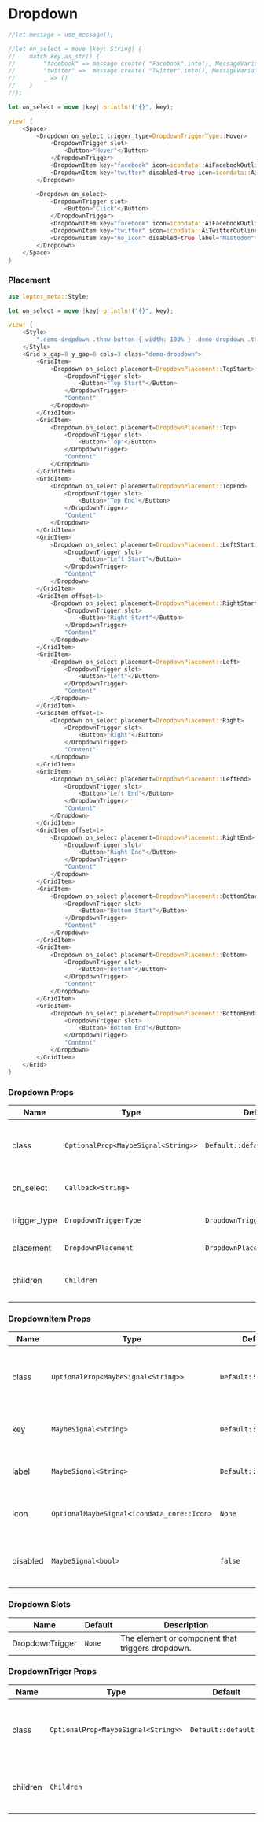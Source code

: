 # Dropdown 

```rust demo
//let message = use_message();

//let on_select = move |key: String| {
//    match key.as_str() {
//        "facebook" => message.create( "Facebook".into(), MessageVariant::Success, Default::default(),),
//        "twitter" =>  message.create( "Twitter".into(), MessageVariant::Warning, Default::default(),),
//        _ => ()
//    }
//};

let on_select = move |key| println!("{}", key);

view! {
    <Space>
        <Dropdown on_select trigger_type=DropdownTriggerType::Hover>
            <DropdownTrigger slot>
                <Button>"Hover"</Button>
            </DropdownTrigger>
            <DropdownItem key="facebook" icon=icondata::AiFacebookOutlined label="Facebook"></DropdownItem>
            <DropdownItem key="twitter" disabled=true icon=icondata::AiTwitterOutlined label="Twitter"></DropdownItem>
        </Dropdown>

        <Dropdown on_select>
            <DropdownTrigger slot>
                <Button>"Click"</Button>
            </DropdownTrigger>
            <DropdownItem key="facebook" icon=icondata::AiFacebookOutlined label="Facebook"></DropdownItem>
            <DropdownItem key="twitter" icon=icondata::AiTwitterOutlined label="Twitter"></DropdownItem>
            <DropdownItem key="no_icon" disabled=true label="Mastodon"></DropdownItem>
        </Dropdown>
    </Space>
}
```

### Placement

```rust demo
use leptos_meta::Style;

let on_select = move |key| println!("{}", key);

view! {
    <Style>
        ".demo-dropdown .thaw-button { width: 100% } .demo-dropdown .thaw-dropdown-trigger { display: block }"
    </Style>
    <Grid x_gap=8 y_gap=8 cols=3 class="demo-dropdown">
        <GridItem>
            <Dropdown on_select placement=DropdownPlacement::TopStart>
                <DropdownTrigger slot>
                    <Button>"Top Start"</Button>
                </DropdownTrigger>
                "Content"
            </Dropdown>
        </GridItem>
        <GridItem>
            <Dropdown on_select placement=DropdownPlacement::Top>
                <DropdownTrigger slot>
                    <Button>"Top"</Button>
                </DropdownTrigger>
                "Content"
            </Dropdown>
        </GridItem>
        <GridItem>
            <Dropdown on_select placement=DropdownPlacement::TopEnd>
                <DropdownTrigger slot>
                    <Button>"Top End"</Button>
                </DropdownTrigger>
                "Content"
            </Dropdown>
        </GridItem>
        <GridItem>
            <Dropdown on_select placement=DropdownPlacement::LeftStart>
                <DropdownTrigger slot>
                    <Button>"Left Start"</Button>
                </DropdownTrigger>
                "Content"
            </Dropdown>
        </GridItem>
        <GridItem offset=1>
            <Dropdown on_select placement=DropdownPlacement::RightStart>
                <DropdownTrigger slot>
                    <Button>"Right Start"</Button>
                </DropdownTrigger>
                "Content"
            </Dropdown>
        </GridItem>
        <GridItem>
            <Dropdown on_select placement=DropdownPlacement::Left>
                <DropdownTrigger slot>
                    <Button>"Left"</Button>
                </DropdownTrigger>
                "Content"
            </Dropdown>
        </GridItem>
        <GridItem offset=1>
            <Dropdown on_select placement=DropdownPlacement::Right>
                <DropdownTrigger slot>
                    <Button>"Right"</Button>
                </DropdownTrigger>
                "Content"
            </Dropdown>
        </GridItem>
        <GridItem>
            <Dropdown on_select placement=DropdownPlacement::LeftEnd>
                <DropdownTrigger slot>
                    <Button>"Left End"</Button>
                </DropdownTrigger>
                "Content"
            </Dropdown>
        </GridItem>
        <GridItem offset=1>
            <Dropdown on_select placement=DropdownPlacement::RightEnd>
                <DropdownTrigger slot>
                    <Button>"Right End"</Button>
                </DropdownTrigger>
                "Content"
            </Dropdown>
        </GridItem>
        <GridItem>
            <Dropdown on_select placement=DropdownPlacement::BottomStart>
                <DropdownTrigger slot>
                    <Button>"Bottom Start"</Button>
                </DropdownTrigger>
                "Content"
            </Dropdown>
        </GridItem>
        <GridItem>
            <Dropdown on_select placement=DropdownPlacement::Bottom>
                <DropdownTrigger slot>
                    <Button>"Bottom"</Button>
                </DropdownTrigger>
                "Content"
            </Dropdown>
        </GridItem>
        <GridItem>
            <Dropdown on_select placement=DropdownPlacement::BottomEnd>
                <DropdownTrigger slot>
                    <Button>"Bottom End"</Button>
                </DropdownTrigger>
                "Content"
            </Dropdown>
        </GridItem>
    </Grid>
}
```

### Dropdown Props

| Name         | Type                                | Default                      | Description                                 |
| ------------ | ----------------------------------- | ---------------------------- | ------------------------------------------- |
| class        | `OptionalProp<MaybeSignal<String>>` | `Default::default()`         | Addtional classes for the dropdown element. |
| on_select    | `Callback<String>`                  |                              | Called when item is selected.               |
| trigger_type | `DropdownTriggerType`               | `DropdownTriggerType::Click` | Action that displays the dropdown.          |
| placement    | `DropdownPlacement`                 | `DropdownPlacement::Bottom`  | Dropdown placement.                         | 
| children     | `Children`                          |                              | The content inside dropdown.                |

### DropdownItem Props

| Name     | Type                                         | Default              | Description                                      |
| -------- | -------------------------------------------- | -------------------- | ------------------------------------------------ |
| class    | `OptionalProp<MaybeSignal<String>>`          | `Default::default()` | Addtional classes for the dropdown item element. |
| key      | `MaybeSignal<String>`                        | `Default::default()` | The key of the dropdown item.                    |
| label    | `MaybeSignal<String>`                        | `Default::default()` | The label of the dropdown item.                  |
| icon     | `OptionalMaybeSignal<icondata_core::Icon>`   | `None`               | The icon of the dropdown item.                   |
| disabled | `MaybeSignal<bool>`                          | `false`              | Whether the dropdown item is disabled.           |


### Dropdown Slots

| Name            | Default | Description                                      |
| --------------- | ------- | ------------------------------------------------ |
| DropdownTrigger | `None`  | The element or component that triggers dropdown. |

### DropdownTriger Props

| Name         | Type                                | Default                      | Description                                         |
| ------------ | ----------------------------------- | ---------------------------- | --------------------------------------------------  |
| class        | `OptionalProp<MaybeSignal<String>>` | `Default::default()`         | Addtional classes for the dropdown trigger element. |
| children     | `Children`                          |                              | The content inside dropdown trigger.                |

